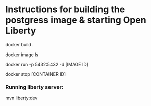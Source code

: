 # Instructions for building the postgress image & starting Open Liberty

docker build .

docker image ls

docker run -p 5432:5432 -d [IMAGE ID]

docker stop [CONTAINER ID]

### Running liberty server: 

mvn liberty:dev